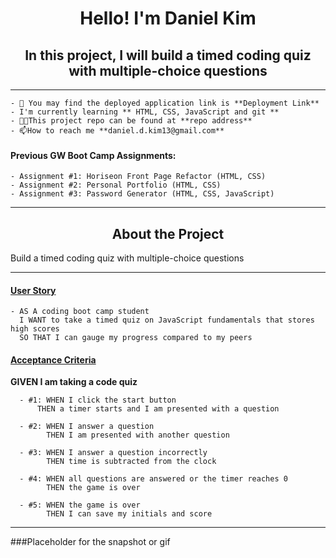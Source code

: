 <h1 align="center">Hello! I'm Daniel Kim</h1>
<h2 align="center">In this project, I will build a timed coding quiz with multiple-choice questions</h2>

<hr />

    - 🔭 You may find the deployed application link is **Deployment Link**
    - I'm currently learning ** HTML, CSS, JavaScript and git **
    - 👨‍💻This project repo can be found at **repo address**
    - 📫How to reach me **daniel.d.kim13@gmail.com**

#### Previous GW Boot Camp Assignments:

    - Assignment #1: Horiseon Front Page Refactor (HTML, CSS)
    - Assignment #2: Personal Portfolio (HTML, CSS)
    - Assignment #3: Password Generator (HTML, CSS, JavaScript)

<hr />

<h2 align="center"><b>About the Project</b></h4>

<p>Build a timed coding quiz with multiple-choice questions</p>

<hr />

<h4><u>User Story</u></h4>

    - AS A coding boot camp student
      I WANT to take a timed quiz on JavaScript fundamentals that stores high scores
      SO THAT I can gauge my progress compared to my peers

<h4><u>Acceptance Criteria</u></h4>

<p><b>GIVEN I am taking a code quiz</b></p>

      - #1: WHEN I click the start button
          THEN a timer starts and I am presented with a question

      - #2: WHEN I answer a question
            THEN I am presented with another question

      - #3: WHEN I answer a question incorrectly
            THEN time is subtracted from the clock

      - #4: WHEN all questions are answered or the timer reaches 0
            THEN the game is over

      - #5: WHEN the game is over
            THEN I can save my initials and score

<hr />

###Placeholder for the snapshot or gif